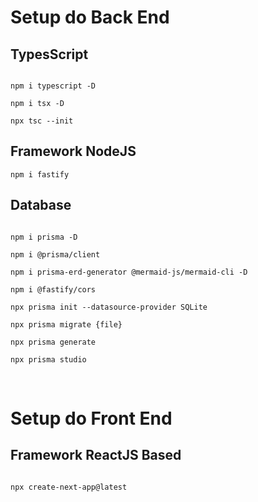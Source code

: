 # Setup do Back End

## TypesScript
<code>
npm i typescript -D <br>
npm i tsx -D <br>
npx tsc --init
</code>

## Framework NodeJS
<code>npm i fastify</code>

## Database
<code> 
npm i prisma -D <br>
npm i @prisma/client <br>
npm i prisma-erd-generator @mermaid-js/mermaid-cli -D <br>
npm i @fastify/cors <br>
npx prisma init --datasource-provider SQLite <br>
npx prisma migrate {file} <br>
npx prisma generate <br>
npx prisma studio <br>
</code>

<br>

# Setup do Front End
## Framework ReactJS Based
<code>
npx create-next-app@latest
</code>